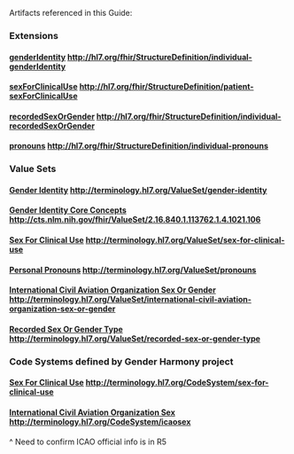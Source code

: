 Artifacts referenced in this Guide:

### Extensions
#### [genderIdentity](http://build.fhir.org/extension-individual-genderidentity.html) http://hl7.org/fhir/StructureDefinition/individual-genderIdentity
#### [sexForClinicalUse](http://build.fhir.org/extension-patient-sexforclinicaluse.html) http://hl7.org/fhir/StructureDefinition/patient-sexForClinicalUse
#### [recordedSexOrGender](http://build.fhir.org/extension-individual-recordedsexorgender.html) http://hl7.org/fhir/StructureDefinition/individual-recordedSexOrGender
#### [pronouns](http://build.fhir.org/extension-individual-pronouns.html) http://hl7.org/fhir/StructureDefinition/individual-pronouns

### Value Sets
#### [Gender Identity](http://build.fhir.org/valueset-gender-identity.html) http://terminology.hl7.org/ValueSet/gender-identity
#### [Gender Identity Core Concepts](http://cts.nlm.nih.gov/fhir/ValueSet/2.16.840.1.113762.1.4.1021.106/) http://cts.nlm.nih.gov/fhir/ValueSet/2.16.840.1.113762.1.4.1021.106
#### [Sex For Clinical Use](http://build.fhir.org/valueset-sex-for-clinical-use.html) http://terminology.hl7.org/ValueSet/sex-for-clinical-use
#### [Personal Pronouns](http://build.fhir.org/valueset-pronouns.html) http://terminology.hl7.org/ValueSet/pronouns
#### [International Civil Aviation Organization Sex Or Gender](https://build.fhir.org/valueset-international-civil-aviation-organization-sex-or-gender.html) http://terminology.hl7.org/ValueSet/international-civil-aviation-organization-sex-or-gender
#### [Recorded Sex Or Gender Type](https://build.fhir.org/branches/FHIR-29673-gender-harmony-updates/valueset-recorded-sex-or-gender-type.html) http://terminology.hl7.org/ValueSet/recorded-sex-or-gender-type

### Code Systems defined by Gender Harmony project
#### [Sex For Clinical Use](http://build.fhir.org/codesystem-sex-for-clinical-use.html) http://terminology.hl7.org/CodeSystem/sex-for-clinical-use
#### [International Civil Aviation Organization Sex]({{site.data.fhir.path}}codesystem-international-civil-aviation-organization-sex-or-gender.html) http://terminology.hl7.org/CodeSystem/icaosex
^ Need to confirm ICAO official info is in R5
